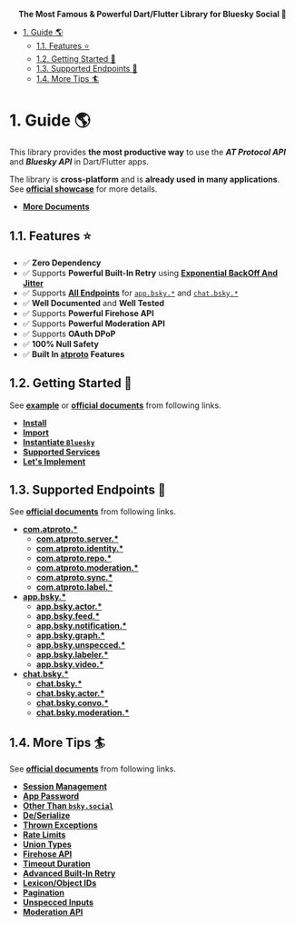<p align="center">
  <b>The Most Famous & Powerful Dart/Flutter Library for Bluesky Social 🦋</b>
</p>

<!-- TOC -->

- [1. Guide 🌎](#1-guide-)
  - [1.1. Features ⭐](#11-features-)
  - [1.2. Getting Started 💪](#12-getting-started-)
  - [1.3. Supported Endpoints 👀](#13-supported-endpoints-)
  - [1.4. More Tips 🏄](#14-more-tips-)

<!-- /TOC -->

# 1. Guide 🌎

This library provides **the most productive way** to use the **_AT Protocol API_** and **_Bluesky API_** in Dart/Flutter apps.

The library is **cross-platform** and is **already used in many applications**. See **[official showcase](https://atprotodart.com/showcase)** for more details.

- **[More Documents](https://atprotodart.com/docs/packages/bluesky)**

## 1.1. Features ⭐

- ✅ **Zero Dependency**
- ✅ Supports **Powerful Built-In Retry** using **[Exponential BackOff And Jitter](https://aws.amazon.com/jp/blogs/architecture/exponential-backoff-and-jitter/)**
- ✅ Supports **[All Endpoints](https://atprotodart.com/docs/supported_api#bluesky)** for [`app.bsky.*`](https://github.com/bluesky-social/atproto/tree/main/lexicons/app/bsky) and [`chat.bsky.*`]((https://github.com/bluesky-social/atproto/tree/main/lexicons/chat/bsky) )
- ✅ **Well Documented** and **Well Tested**
- ✅ Supports **Powerful Firehose API**
- ✅ Supports **Powerful Moderation API**
- ✅ Supports **OAuth DPoP**
- ✅ **100% Null Safety**
- ✅ **Built In [atproto](https://pub.dev/packages/atproto) Features**

## 1.2. Getting Started 💪

See **[example](https://github.com/myConsciousness/atproto.dart/blob/main/packages/bluesky/example/example.dart)** or **[official documents](https://atprotodart.com/docs/packages/bluesky)** from following links.

- **[Install](https://atprotodart.com/docs/packages/bluesky/#install)**
- **[Import](https://atprotodart.com/docs/packages/bluesky/#import)**
- **[Instantiate `Bluesky`](https://atprotodart.com/docs/packages/bluesky/#instantiate-bluesky)**
- **[Supported Services](https://atprotodart.com/docs/packages/bluesky/#supported-services)**
- **[Let's Implement](https://atprotodart.com/docs/packages/bluesky/#lets-implement)**

## 1.3. Supported Endpoints 👀

See **[official documents](https://atprotodart.com/docs/supported_api)** from following links.

- **[com.atproto.*](https://atprotodart.com/docs/supported_api#atproto)**
  - **[com.atproto.server.*](https://atprotodart.com/docs/supported_api/#comatprotoserver)**
  - **[com.atproto.identity.*](https://atprotodart.com/docs/supported_api/#comatprotoidentity)**
  - **[com.atproto.repo.*](https://atprotodart.com/docs/supported_api/#comatprotorepo)**
  - **[com.atproto.moderation.*](https://atprotodart.com/docs/supported_api/#comatprotomoderation)**
  - **[com.atproto.sync.*](https://atprotodart.com/docs/supported_api/#comatprotosync)**
  - **[com.atproto.label.*](https://atprotodart.com/docs/supported_api/#comatprotolabel)**
- **[app.bsky.*](https://atprotodart.com/docs/supported_api#bluesky)**
  - **[app.bsky.actor.*](https://atprotodart.com/docs/supported_api/#appbskyactor)**
  - **[app.bsky.feed.*](https://atprotodart.com/docs/supported_api/#appbskyfeed)**
  - **[app.bsky.notification.*](https://atprotodart.com/docs/supported_api/#appbskynotification)**
  - **[app.bsky.graph.*](https://atprotodart.com/docs/supported_api/#appbskygraph)**
  - **[app.bsky.unspecced.*](https://atprotodart.com/docs/supported_api/#appbskyunspecced)**
  - **[app.bsky.labeler.*](https://atprotodart.com/docs/supported_api/#appbskylabeler)**
  - **[app.bsky.video.*](https://atprotodart.com/docs/supported_api/#appbskyvideo)**
- **[chat.bsky.*](https://atprotodart.com/docs/supported_api#bluesky)**
  - **[chat.bsky.*](https://atprotodart.com/docs/supported_api#bluesky)**
  - **[chat.bsky.actor.*](https://atprotodart.com/docs/supported_api/#chatbskyactor)**
  - **[chat.bsky.convo.*](https://atprotodart.com/docs/supported_api/#chatbskyconvo)**
  - **[chat.bsky.moderation.*](https://atprotodart.com/docs/supported_api/#chatbskymoderation)**

## 1.4. More Tips 🏄

See **[official documents](https://atprotodart.com/docs/packages/bluesky)** from following links.

- **[Session Management](https://atprotodart.com/docs/packages/bluesky#session-management)**
- **[App Password](https://atprotodart.com/docs/packages/bluesky#app-password)**
- **[Other Than `bsky.social`](https://atprotodart.com/docs/packages/bluesky#other-than-bskysocial)**
- **[De/Serialize](https://atprotodart.com/docs/packages/bluesky#deserialize)**
- **[Thrown Exceptions](https://atprotodart.com/docs/packages/bluesky/#thrown-exceptions)**
- **[Rate Limits](https://atprotodart.com/docs/packages/bluesky/#rate-limits)**
- **[Union Types](https://atprotodart.com/docs/packages/bluesky/#union-types)**
- **[Firehose API](https://atprotodart.com/docs/packages/bluesky/#firehose-api)**
- **[Timeout Duration](https://atprotodart.com/docs/packages/bluesky/#timeout-duration)**
- **[Advanced Built-In Retry](https://atprotodart.com/docs/packages/bluesky/#advanced-built-in-retry)**
- **[Lexicon/Object IDs](https://atprotodart.com/docs/packages/bluesky/#lexiconobject-ids)**
- **[Pagination](https://atprotodart.com/docs/packages/bluesky/#pagination)**
- **[Unspecced Inputs](https://atprotodart.com/docs/packages/bluesky/#unspecced-inputs)**
- **[Moderation API](https://atprotodart.com/docs/packages/bluesky/#moderation-api)**
